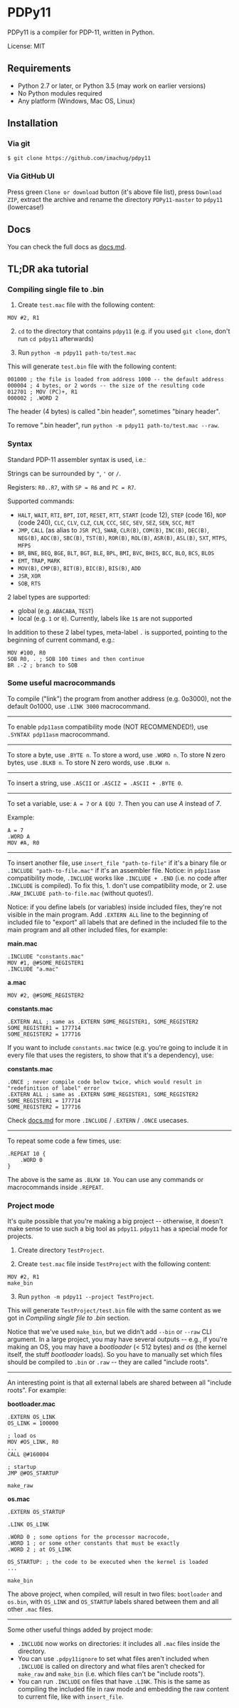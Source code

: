 # PDPy11

PDPy11 is a compiler for PDP-11, written in Python.

License: MIT

## Requirements

- Python 2.7 or later, or Python 3.5 (may work on earlier versions)
- No Python modules required
- Any platform (Windows, Mac OS, Linux)

## Installation

### Via git

```
$ git clone https://github.com/imachug/pdpy11
```

### Via GitHub UI

Press green `Clone or download` button (it's above file list), press `Download ZIP`, extract the archive and rename the directory `PDPy11-master` to `pdpy11` (lowercase!)

## Docs

You can check the full docs as [docs.md](docs.md).

## TL;DR aka tutorial

### Compiling single file to .bin

1. Create `test.mac` file with the following content:

```
MOV #2, R1
```

2. `cd` to the directory that contains `pdpy11` (e.g. if you used `git clone`, don't run `cd pdpy11` afterwards)

3. Run `python -m pdpy11 path-to/test.mac`

This will generate `test.bin` file with the following content:

```
001000 ; the file is loaded from address 1000 -- the default address
000004 ; 4 bytes, or 2 words -- the size of the resulting code
012701 ; MOV (PC)+, R1
000002 ; .WORD 2
```

The header (4 bytes) is called ".bin header", sometimes "binary header".

To remove ".bin header", run `python -m pdpy11 path-to/test.mac --raw`.

### Syntax

Standard PDP-11 assembler syntax is used, i.e.:

Strings can be surrounded by `"`, `'` or `/`.

Registers: `R0..R7`, with `SP = R6` and `PC = R7`.

Supported commands:

- `HALT`, `WAIT`, `RTI`, `BPT`, `IOT`, `RESET`, `RTT`, `START` (code 12), `STEP` (code 16), `NOP` (code 240), `CLC`, `CLV`, `CLZ`, `CLN`, `CCC`, `SEC`, `SEV`, `SEZ`, `SEN`, `SCC`, `RET`
- `JMP`, `CALL` (as alias to `JSR PC`), `SWAB`, `CLR(B)`, `COM(B)`, `INC(B)`, `DEC(B)`, `NEG(B)`, `ADC(B)`, `SBC(B)`, `TST(B)`, `ROR(B)`, `ROL(B)`, `ASR(B)`, `ASL(B)`, `SXT`, `MTPS`, `MFPS`
- `BR`, `BNE`, `BEQ`, `BGE`, `BLT`, `BGT`, `BLE`, `BPL`, `BMI`, `BVC`, `BHIS`, `BCC`, `BLO`, `BCS`, `BLOS`
- `EMT`, `TRAP`, `MARK`
- `MOV(B)`, `CMP(B)`, `BIT(B)`, `BIC(B)`, `BIS(B)`, `ADD`
- `JSR`, `XOR`
- `SOB`, `RTS`

2 label types are supported:

- global (e.g. `ABACABA`, `TEST`)
- local (e.g. `1` or `0`). Currently, labels like `1$` are not supported

In addition to these 2 label types, meta-label `.` is supported, pointing to the beginning of current command, e.g.:

```
MOV #100, R0
SOB R0, . ; SOB 100 times and then continue
BR .-2 ; branch to SOB
```

### Some useful macrocommands

To compile ("link") the program from another address (e.g. 0o3000), not the default 0o1000, use `.LINK 3000` macrocommand.

---

To enable `pdp11asm` compatibility mode (NOT RECOMMENDED!), use `.SYNTAX pdp11asm` macrocommand.

---

To store a byte, use `.BYTE n`. To store a word, use `.WORD n`. To store N zero bytes, use `.BLKB n`. To store N zero words, use `.BLKW n`.

---

To insert a string, use `.ASCII` or `.ASCIZ = .ASCII + .BYTE 0`.

---

To set a variable, use: `A = 7` or `A EQU 7`. Then you can use *A* instead of *7*.

Example:

```
A = 7
.WORD A
MOV #A, R0
```

---

To insert another file, use `insert_file "path-to-file"` if it's a binary file or `.INCLUDE "path-to-file.mac"` if it's an assembler file. Notice: in `pdp11asm` compatibility mode, `.INCLUDE` works like `.INCLUDE + .END` (i.e. no code after `.INCLUDE` is compiled). To fix this, 1. don't use compatibility mode, or 2. use `.RAW_INCLUDE path-to-file.mac` (without quotes!).

Notice: if you define labels (or variables) inside included files, they're not visible in the main program. Add `.EXTERN ALL` line to the beginning of included file to "export" all labels that are defined in the included file to the main program and all other included files, for example:

**main.mac**

```
.INCLUDE "constants.mac"
MOV #1, @#SOME_REGISTER1
.INCLUDE "a.mac"
```

**a.mac**

```
MOV #2, @#SOME_REGISTER2
```

**constants.mac**

```
.EXTERN ALL ; same as .EXTERN SOME_REGISTER1, SOME_REGISTER2
SOME_REGISTER1 = 177714
SOME_REGISTER2 = 177716
```

If you want to include `constants.mac` twice (e.g. you're going to include it in every file that uses the registers, to show that it's a dependency), use:

**constants.mac**

```
.ONCE ; never compile code below twice, which would result in "redefinition of label" error
.EXTERN ALL ; same as .EXTERN SOME_REGISTER1, SOME_REGISTER2
SOME_REGISTER1 = 177714
SOME_REGISTER2 = 177716
```

Check [docs.md](docs.md) for more `.INCLUDE` / `.EXTERN` / `.ONCE` usecases.

---

To repeat some code a few times, use:

```
.REPEAT 10 {
    .WORD 0
}
```

The above is the same as `.BLKW 10`. You can use any commands or macrocommands inside `.REPEAT`.


### Project mode

It's quite possible that you're making a big project -- otherwise, it doesn't make sense to use such a big tool as `pdpy11`. `pdpy11` has a special mode for projects.

1. Create directory `TestProject`.

2. Create `test.mac` file inside `TestProject` with the following content:

```
MOV #2, R1
make_bin
```

3. Run `python -m pdpy11 --project TestProject`.

This will generate `TestProject/test.bin` file with the same content as we got in *Compiling single file to .bin* section.

Notice that we've used `make_bin`, but we didn't add `--bin` or `--raw` CLI argument. In a large project, you may have several outputs -- e.g., if you're making an OS, you may have a *bootloader* (< 512 bytes) and *os* (the kernel itself, the stuff *bootloader* loads). So you have to manually set which files should be compiled to `.bin` or `.raw` -- they are called "include roots".

---

An interesting point is that all external labels are shared between all "include roots". For example:

**bootloader.mac**

```
.EXTERN OS_LINK
OS_LINK = 100000

; load os
MOV #OS_LINK, R0
...
CALL @#160004

; startup
JMP @#OS_STARTUP

make_raw
```

**os.mac**

```
.EXTERN OS_STARTUP

.LINK OS_LINK

.WORD 0 ; some options for the processor macrocode,
.WORD 1 ; or some other constants that must be exactly
.WORD 2 ; at OS_LINK

OS_STARTUP: ; the code to be executed when the kernel is loaded
...

make_bin
```

The above project, when compiled, will result in two files: `bootloader` and `os.bin`, with `OS_LINK` and `OS_STARTUP` labels shared between them and all other `.mac` files.

---

Some other useful things added by project mode:

- `.INCLUDE` now works on directories: it includes all `.mac` files inside the directory.
- You can use `.pdpy11ignore` to set what files aren't included when `.INCLUDE` is called on directory and what files aren't checked for `make_raw` and `make_bin` (i.e. which files can't be "include roots").
- You can run `.INCLUDE` on files that have `.LINK`. This is the same as compiling the included file in raw mode and embedding the raw content to current file, like with `insert_file`.